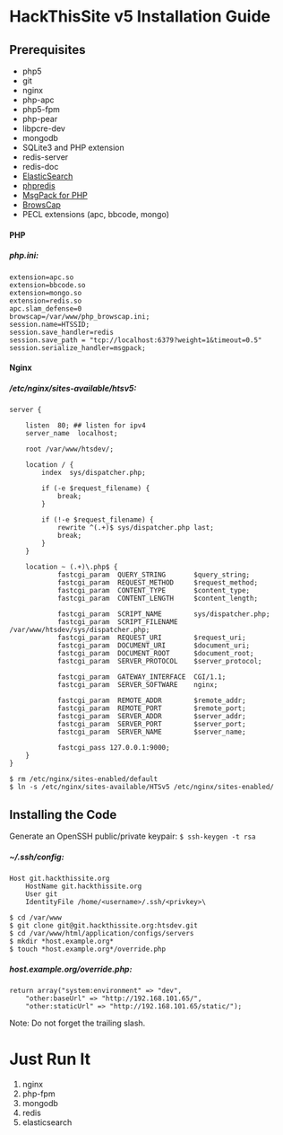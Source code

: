 HackThisSite v5 Installation Guide
==================================

Prerequisites
-------------
- php5
- git
- nginx
- php-apc
- php5-fpm
- php-pear
- libpcre-dev
- mongodb
- SQLite3 and PHP extension
- redis-server
- redis-doc
- [ElasticSearch](http://www.elasticsearch.org/download/)
- [phpredis](http://www.github.com/nicolasff/phpredis)
- [MsgPack for PHP](http://code.google.com/p/php-msgpack/)
- [BrowsCap](http://browsers.garykeith.com/downloads.asp)
- PECL extensions (apc, bbcode, mongo)

#### PHP ####

##### php.ini: #####
```
extension=apc.so
extension=bbcode.so
extension=mongo.so
extension=redis.so
apc.slam_defense=0
browscap=/var/www/php_browscap.ini;
session.name=HTSSID;
session.save_handler=redis
session.save_path = "tcp://localhost:6379?weight=1&timeout=0.5"
session.serialize_handler=msgpack;
```

#### Nginx ####

##### /etc/nginx/sites-available/htsv5: #####
```
server {

	listen  80; ## listen for ipv4
	server_name  localhost;

	root /var/www/htsdev/;

	location / {
		index  sys/dispatcher.php;

		if (-e $request_filename) {
			break;
		}

		if (!-e $request_filename) {
			rewrite ^(.+)$ sys/dispatcher.php last;
			break;
		}
	}

	location ~ (.+)\.php$ {
        	fastcgi_param  QUERY_STRING       $query_string;
        	fastcgi_param  REQUEST_METHOD     $request_method;
	        fastcgi_param  CONTENT_TYPE       $content_type;
	        fastcgi_param  CONTENT_LENGTH     $content_length;
 
	        fastcgi_param  SCRIPT_NAME        sys/dispatcher.php;
	        fastcgi_param  SCRIPT_FILENAME    /var/www/htsdev/sys/dispatcher.php;
	        fastcgi_param  REQUEST_URI        $request_uri;
	        fastcgi_param  DOCUMENT_URI       $document_uri;
	        fastcgi_param  DOCUMENT_ROOT      $document_root;
	        fastcgi_param  SERVER_PROTOCOL    $server_protocol;
 
        	fastcgi_param  GATEWAY_INTERFACE  CGI/1.1;
	        fastcgi_param  SERVER_SOFTWARE    nginx;
 
        	fastcgi_param  REMOTE_ADDR        $remote_addr;
	        fastcgi_param  REMOTE_PORT        $remote_port;
	        fastcgi_param  SERVER_ADDR        $server_addr;
	        fastcgi_param  SERVER_PORT        $server_port;
	        fastcgi_param  SERVER_NAME        $server_name;
 
	        fastcgi_pass 127.0.0.1:9000;
	}
}
```

```
$ rm /etc/nginx/sites-enabled/default
$ ln -s /etc/nginx/sites-available/HTSv5 /etc/nginx/sites-enabled/
```

Installing the Code
-------------------
Generate an OpenSSH public/private keypair: `$ ssh-keygen -t rsa`

##### ~/.ssh/config: ######
```
Host git.hackthissite.org
    HostName git.hackthissite.org
    User git
    IdentityFile /home/<username>/.ssh/<privkey>\
```

```
$ cd /var/www
$ git clone git@git.hackthissite.org:htsdev.git
$ cd /var/www/html/application/configs/servers
$ mkdir *host.example.org*
$ touch *host.example.org*/override.php
```

##### *host.example.org*/override.php: #####
```
return array("system:environment" => "dev",
    "other:baseUrl" => "http://192.168.101.65/",
    "other:staticUrl" => "http://192.168.101.65/static/");
```
Note: Do not forget the trailing slash.

Just Run It
===========
1. nginx
2. php-fpm
3. mongodb
4. redis
5. elasticsearch
